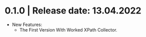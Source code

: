 0.1.0	|	Release date: **13.04.2022**
============================================
* New Features:
  - The First Version With Worked XPath Collector.


